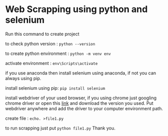 # Web Scrapping using python and selenium

Run this command to create project

to check python version :
``python --version``

to create python environment : `python -m venv env`

activate environment : `env\Scripts\activate`

if you use anaconda then install selenium using anaconda, if not you can always using pip.

install selenium using pip: `pip install selenium`

install webdriver of your used browser, if you using chrome just googling chrome driver or open this [link](https://chromedriver.chromium.org/downloads) and download the version you used. Put webdriver anywhere and add the driver to your computer environment path.

create file : `echo. >file1.py`

to run scrapping  just put `python file1.py`
Thank you.
